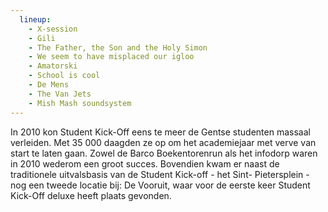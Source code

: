 ```yaml
---
  lineup:
    - X-session
    - Gili
    - The Father, the Son and the Holy Simon
    - We seem to have misplaced our igloo
    - Amatorski
    - School is cool
    - De Mens
    - The Van Jets
    - Mish Mash soundsystem
---
```


In 2010 kon Student Kick-Off eens te meer de Gentse studenten massaal verleiden. Met 35 000 daagden ze op om het academiejaar met verve van start te laten gaan. Zowel de Barco Boekentorenrun als het infodorp waren in 2010 wederom een groot succes. Bovendien kwam er naast de traditionele uitvalsbasis van de Student Kick-off - het Sint- Pietersplein - nog een tweede locatie bij: De Vooruit, waar voor de eerste keer Student Kick-Off deluxe heeft plaats gevonden.
